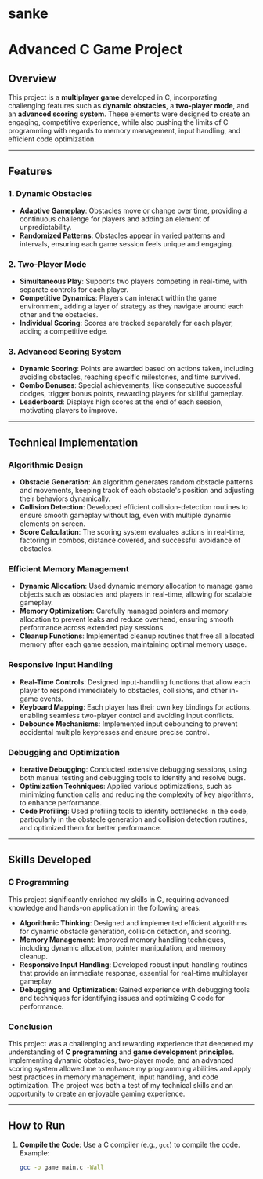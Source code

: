 # sanke
# Advanced C Game Project

## Overview
This project is a **multiplayer game** developed in C, incorporating challenging features such as **dynamic obstacles**, a **two-player mode**, and an **advanced scoring system**. These elements were designed to create an engaging, competitive experience, while also pushing the limits of C programming with regards to memory management, input handling, and efficient code optimization.

---

## Features

### 1. Dynamic Obstacles
   - **Adaptive Gameplay**: Obstacles move or change over time, providing a continuous challenge for players and adding an element of unpredictability.
   - **Randomized Patterns**: Obstacles appear in varied patterns and intervals, ensuring each game session feels unique and engaging.

### 2. Two-Player Mode
   - **Simultaneous Play**: Supports two players competing in real-time, with separate controls for each player.
   - **Competitive Dynamics**: Players can interact within the game environment, adding a layer of strategy as they navigate around each other and the obstacles.
   - **Individual Scoring**: Scores are tracked separately for each player, adding a competitive edge.

### 3. Advanced Scoring System
   - **Dynamic Scoring**: Points are awarded based on actions taken, including avoiding obstacles, reaching specific milestones, and time survived.
   - **Combo Bonuses**: Special achievements, like consecutive successful dodges, trigger bonus points, rewarding players for skillful gameplay.
   - **Leaderboard**: Displays high scores at the end of each session, motivating players to improve.

---

## Technical Implementation

### Algorithmic Design
   - **Obstacle Generation**: An algorithm generates random obstacle patterns and movements, keeping track of each obstacle's position and adjusting their behaviors dynamically.
   - **Collision Detection**: Developed efficient collision-detection routines to ensure smooth gameplay without lag, even with multiple dynamic elements on screen.
   - **Score Calculation**: The scoring system evaluates actions in real-time, factoring in combos, distance covered, and successful avoidance of obstacles.

### Efficient Memory Management
   - **Dynamic Allocation**: Used dynamic memory allocation to manage game objects such as obstacles and players in real-time, allowing for scalable gameplay.
   - **Memory Optimization**: Carefully managed pointers and memory allocation to prevent leaks and reduce overhead, ensuring smooth performance across extended play sessions.
   - **Cleanup Functions**: Implemented cleanup routines that free all allocated memory after each game session, maintaining optimal memory usage.

### Responsive Input Handling
   - **Real-Time Controls**: Designed input-handling functions that allow each player to respond immediately to obstacles, collisions, and other in-game events.
   - **Keyboard Mapping**: Each player has their own key bindings for actions, enabling seamless two-player control and avoiding input conflicts.
   - **Debounce Mechanisms**: Implemented input debouncing to prevent accidental multiple keypresses and ensure precise control.

### Debugging and Optimization
   - **Iterative Debugging**: Conducted extensive debugging sessions, using both manual testing and debugging tools to identify and resolve bugs.
   - **Optimization Techniques**: Applied various optimizations, such as minimizing function calls and reducing the complexity of key algorithms, to enhance performance.
   - **Code Profiling**: Used profiling tools to identify bottlenecks in the code, particularly in the obstacle generation and collision detection routines, and optimized them for better performance.

---

## Skills Developed

### C Programming
This project significantly enriched my skills in C, requiring advanced knowledge and hands-on application in the following areas:

- **Algorithmic Thinking**: Designed and implemented efficient algorithms for dynamic obstacle generation, collision detection, and scoring.
- **Memory Management**: Improved memory handling techniques, including dynamic allocation, pointer manipulation, and memory cleanup.
- **Responsive Input Handling**: Developed robust input-handling routines that provide an immediate response, essential for real-time multiplayer gameplay.
- **Debugging and Optimization**: Gained experience with debugging tools and techniques for identifying issues and optimizing C code for performance.

### Conclusion
This project was a challenging and rewarding experience that deepened my understanding of **C programming** and **game development principles**. Implementing dynamic obstacles, two-player mode, and an advanced scoring system allowed me to enhance my programming abilities and apply best practices in memory management, input handling, and code optimization. The project was both a test of my technical skills and an opportunity to create an enjoyable gaming experience.

---

## How to Run
1. **Compile the Code**: Use a C compiler (e.g., `gcc`) to compile the code. Example:
   ```bash
   gcc -o game main.c -Wall
